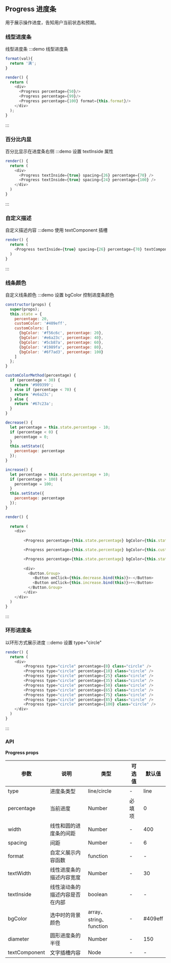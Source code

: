 ## Progress 进度条

用于展示操作进度，告知用户当前状态和预期。


### 线型进度条
线型进度条
:::demo 线型进度条
```js
format(val){
  return '满';
}

render() {
  return (
    <div>
      <Progress percentage={50}/>
      <Progress percentage={99}/>
      <Progress percentage={100} format={this.format}/>
    </div>
  );
}
```
:::


### 百分比内显
百分比显示在进度条右侧
:::demo 设置 textInside 属性
```js
render() {
  return (
    <div>
      <Progress textInside={true} spacing={26} percentage={70} />
      <Progress textInside={true} spacing={24} percentage={100} />
    </div>
  )
}
```
:::


### 自定义描述
自定义描述内容
:::demo 使用 textComponent 插槽
```js
render() {
  return (
    <Progress textInside={true} spacing={26} percentage={70} textComponent={<div>自定义</div>}/> 
  )
}
```
:::


### 线条颜色
自定义线条颜色
:::demo 设置 bgColor 控制进度条颜色
```js
constructor(props) {
  super(props);
  this.state = {
    percentage: 20,
    customColor: '#409eff',
    customColors: [
      {bgColor: '#f56c6c', percentage: 20},
      {bgColor: '#e6a23c', percentage: 40},
      {bgColor: '#5cb87a', percentage: 60},
      {bgColor: '#1989fa', percentage: 80},
      {bgColor: '#6f7ad3', percentage: 100}
    ]
  };
}

customColorMethod(percentage) {
  if (percentage < 30) {
    return '#909399';
  } else if (percentage < 70) {
    return '#e6a23c';
  } else {
    return '#67c23a';
  }
}

decrease() {
  let percentage = this.state.percentage - 10;
  if (percentage < 0) {
    percentage = 0;
  }
  this.setState({
    percentage: percentage
  });
}

increase() {
  let percentage = this.state.percentage + 10;
  if (percentage > 100) {
    percentage = 100;
  }
  this.setState({
    percentage: percentage
  });
}

render() {
  
  return (
    <div>
    
        <Progress percentage={this.state.percentage} bgColor={this.state.customColor}/>

        <Progress percentage={this.state.percentage} bgColor={this.customColorMethod}/>

        <Progress percentage={this.state.percentage} bgColor={this.state.customColors}/>
    
        <div>
          <Button.Group>
            <Button onClick={this.decrease.bind(this)}>-</Button>
            <Button onClick={this.increase.bind(this)}>+</Button>
          </Button.Group>
        </div>
    </div>
  )
}
```
:::


### 环形进度条
以环形方式展示进度
:::demo 设置 type="circle"
```js
render() {
  return (
    <div>
        <Progress type="circle" percentage={0} class="circle" />
        <Progress type="circle" percentage={10} class="circle" />
        <Progress type="circle" percentage={25} class="circle" />
        <Progress type="circle" percentage={35} class="circle" />
        <Progress type="circle" percentage={50} class="circle" />
        <Progress type="circle" percentage={65} class="circle" />
        <Progress type="circle" percentage={75} class="circle" />
        <Progress type="circle" percentage={85} class="circle" />
        <Progress type="circle" percentage={100} class="circle" />
    </div>
  )
}
```
:::


### API

**Progress props**

| 参数      | 说明          | 类型      | 可选值                           | 默认值  |
|---------- |-------------- |---------- |--------------------------------  |-------- |
| type | 进度条类型 | line/circle | - | line |
| percentage | 当前进度 | Number | 必填项 | 0 |
| width | 线性和圆的进度条的间距 | Number| - | 400 |
| spacing | 间距 | Number | - | 6 |
| format | 自定义展示内容函数 | function | - | - |
| textWidth | 线性进度条的描述内容宽度 | Number | - | 30 |
| textInside | 线性滚动条的描述内容是否在内部 | boolean | - | - |
| bgColor | 选中时的背景颜色 | array、string、function | - | #409eff |
| diameter | 圆形进度条的半径 | Number | - | 150 |
| textComponent | 文字插槽内容 | Node | - | - |

